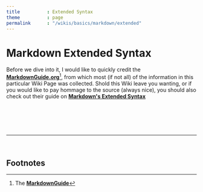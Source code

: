 ```yaml
---
title          : Extended Syntax
theme          : page
permalink      : "/wikis/basics/markdown/extended"
---
```



# Markdown Extended Syntax

Before we dive into it, I would like to quickly credit the __[MarkdownGuide.org](https://markdownguide.org/)__[^MarkdownGuide], from which most (if not all) of the information in this particular Wiki Page was collected. Shold this Wiki leave you wanting, or if you would like to pay hommage to the source (always nice), you should also check out their guide on __[Markdown's Extended Syntax](https://www.markdownguide.org/extended-syntax/)__




## 


<br ><br ><br >

---

<br >

## Footnotes

[^MarkdownGuide]: The __[MarkdownGuide](URL)__